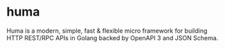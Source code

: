 # huma
Huma is a modern, simple, fast &amp; flexible micro framework for building HTTP REST/RPC APIs in Golang backed by OpenAPI 3 and JSON Schema.
